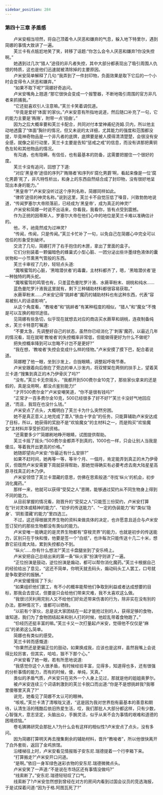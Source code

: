 ```yaml
---
sidebar_position: 284
---
```

### 第四十三章 矛盾感  


　　卢米安相当坦然，将自己顶着令人厌恶和嫌弃的气息，躲入地下特里尔，遇到简娜的事情大致讲了一遍。  
　　芙兰卡有点尴尬地笑了笑，转移了话题:“你怎么会令人厌恶和嫌弃?你没失控啊。”  
　　她遇到过几次“猎人”途径的非凡者失控，其中大部分都表现出了吸引周围人仇恨的特质，这也是他们迅速就被清除掉的主要原因。  
　　卢米安简单解释了几句:“我弄到了一件封印物，负面效果是取下它后的一个小时会变得令人厌恶和嫌弃。”  
　　“如果不取下呢?”简娜好奇追问。  
　　卢米安嘴角上翘道:“那它很快会变成一个报警器，不断地吸引周围的官方非凡者来抓捕我。”  
　　“它还挺喜欢引人注意嘛。”芙兰卡笑着调侃道。  
　　“毕竟是爱好'体面’的家伙。”卢米安意有所指地说道，然后随口补充了一句，它的能力主要是'贿赂’，附带一点'扭曲’。”  
　　因为之后大概率要和芙兰卡配合，共同对付本堂神甫纪尧姆.贝内，所以他主动地透露了“体面”胸针的情况，但又未说的太详细，尤其能力的强度和范围都没提，毕竟神奇物品是一个非凡者的底牌，底牌要是被人摸得清清楚楚，会很没有安全感，就像之前行动里，芙兰卡主要是告知“惩戒之戒”的信息，而没有讲那把黄铜色左轮和其他物品的情况。  
　　有沟通，也有隐瞒，有信任，也有最基本的防备，这需要把握住一个很好的度。  
　　芙兰卡没有追问，回想了下道:  
　　“对应'黑皇帝’途径的序列7'贿赂者’和序列6'腐化男爵’啊，看起来像是一位'腐化男爵’死了，非凡特性析出，和身上的东西自然结合成了封印物，没有很好地呈现出本身的能力。”  
　　“黑皇帝’?”卢米安没听过这个序列名称，简娜同样如此。  
　　“律师’途径的神灵名称。”说到这里，芙兰卡不自觉压低了嗓音，兴致勃勃地说道，“传闻罗塞尔大帝陨落前，已经成为'黑皇帝’，成为真正的神灵!”  
　　卢米安和简娜一时说不出话来，你看我，我看你，皆有点受到震撼。  
　　作为正统的因蒂斯人，罗塞尔大帝在他们心中的地位是芙兰卡难以准确估计的。  
　　他，不，祂竟然成为过神灵?  
　　“传闻，传闻，只是传闻。”芙兰卡忙补了一句，以免自己在简娜心中完全可以信任的形象受到破坏。  
　　交流了几句，简娜打开了右手抱住的木匣，拿出了里面的盒子。  
　　它们分别装着一颗偏暗色的蜂巢式小型心脏、一团分泌出些许墨绿色液体的囊状物和一小节熏黑气管般的东西。  
　　芙兰卡审视了几秒，轻轻点头道:  
　　“魔喉蜜驾的心脏，'黑暗潜伏者’的毒囊，主材料都齐了，嗯，'黑暗潜伏者’是一种独特的两头蛇。  
　　“魔喉蜜驾的鸣管也有，只差蓝色曼陀罗汁液、水蕨草粉末、胡桃和纯水……  
　　蓝色曼陀罗汁液我这里就有，剩下三种辅助材料都很容易获取。”  
　　水蕨草粉末……卢米安记得“挑衅者”魔药的辅助材料也有这种东西，代表“容易被别人的话语影响”。  
　　从这个角度看，“教唆者”和“挑衅者”有某种程度的相似，“猎人”和“魔女”不愧是可以互换的相邻途径。  
　　见简娜有些急切，似乎现在就想去对应的商店买水蕨草和胡桃，连夜制备纯水，芙兰卡特意叮嘱道:  
　　“不要太急，先调整好自己的状态，虽然你已经消化了'刺客’魔药，以最近几年的情况看，现在就喝'教唆者’的失控概率非常低，但能做得更好为什么不做呢?  
　　把失控概率降到可以忽略不计岂不是更好?”  
　　“我在想，'教唆者’失控会变成什么样的怪物。”卢米安摸了摸下巴，配合着说道。  
　　简娜瞪了他一眼，坐到沙发上，合拢眼睛，调整起呼吸节奏。  
　　卢米安跟着向后倒在了旁边的单人沙发内，将双臂架在两侧的扶手上，望着芙兰卡道:“搜集到真正的木乃伊骨灰了吗?”  
　　“没有。”芙兰卡无奈摇头，“我都开到500费尔金10克了，那些家伙拿来的还是假的，真是没用啊，都没点鉴别能力!”  
　　“才开500费尔金?”卢米安嘲笑道，“你不是很有钱吗?”  
　　“正常才一百多费尔金10克，500已经很多了好不好?”芙兰卡没好气地回应道，“而且，我现在也没什么钱。”  
　　卢米安点了点头，大概明白了芙兰卡为什么突然穷困。  
　　她不是真正意义上地完成了潜入“铁血十字会”的任务，只能算辅助卢米安达成了目标，所以，她获得的奖励不是“欢愉魔女”的主材料之一，而是购买“欢愉魔女”主材料并享受折扣的资格。  
　　“还需要多少?”简娜刷地睁开眼睛，试图提供帮助。  
　　芙兰卡摇了摇头:“500费尔金都弄不到真的，1000也一样，只会让别人当我是傻瓜，等着我开出更高的价格。”  
　　她随即望向卢米安:“你最近有什么安排?”  
　　如果不赶时间，她再等一等，等半个月、一個月，肯定能弄到真正的木乃伊骨灰，但既然卢米安需要下周就获得帮助，那她觉得确实有必要考虑去南大陆星星高原寻找真正的木乃伊。  
　　卢米安领悟了芙兰卡潜藏的意思，仿佛在思索般道:“寻找'纵火’的机会，初步消化魔药。”  
　　那样一来，他就可以获得“受契之人”恩赐，能够通过契约从不同生物身上得到不同的能力。  
　　从目前掌握的情况看，刚晋升的“受契之人”只能签三份契约，卢米安打算在“针对灵体或精神的能力”、“初步的传送能力”、“一定的伪装能力”和“类似'隐身’、'阴影潜藏’的能力”里四选三。  
　　不过，这还得根据灵界生物的资料来做具体的决定，也许愿意且适合与卢米安签订契约的那些生物都没有类似的能力。  
　　卢米安唯一能确定的是灵界生物都有“穿梭灵界”的能力，也就是初步的传送能力，区别只在于快和慢，他要是签一个“白纸”，也许每次只能传送十几二十米，想靠它前往南大陆，累到失控都办不到。  
　　“纵火’……你有什么想法?”芙兰卡盘腿坐到了安乐椅上。  
　　卢米安把自己总结出来的第一条“纵火家”扮演守则讲了一遍。  
　　“正位扮演是鼓动，逆位扮演是煽动，都可以帮你消化魔药。”芙兰卡根据自己的经验给出了意见，“这还不简单，你明天就去码头，煽动码头工人罢工，口号就是争取更好的报酬。”  
　　卢米安缓慢摇了下头:  
　　“如果组织他们罢工，有不小的概率能帮他们争取到利益或者达成想要的目标，那我会去尝试，但要是只会给他们带来灾难，我不太喜欢这么做。  
　　“我很讨厌利用完别人又不给他们好处还带来伤害的行为，除非实在没有别的办法，那种情况下，谁都可以牺牲。  
　　“以前有个家伙，总是说大家团结在一起才能抢过别的人，获得足够的食物，谁知道，我们为了食物团结起来和别人打的时候，他趁乱带着食物跑了。”  
　　“伱经历还挺丰富的嘛。”芙兰卡又一次打量起卢米安，觉得他不仅仅是“麻瓜”的弟弟这么简单。  
　　简娜也有类似的感受。  
　　芙兰卡转而感慨道:  
　　“你果然还是更偏正位的鼓动，如果换成我，应该也是这样，虽然我嘴上会说得比较厉害，但其实，哈哈，狠不下那个心。”  
　　卢米安看了她一眼，若有所思地说道:  
　　“我感觉你这个人很矛盾，有时候经验丰富，见得多，知道得也多，还有很强的分析事情的能力，而有的时候，傻，单纯，天真。”  
　　类似的矛盾气质，卢米安只在另外一个人身上见过，那就是他的姐姐奥萝尔。  
　　被卢米安连续三个词语刺激到的芙兰卡脱口而出道:“你是不是想挑衅我?我哪里傻哪里天真了?“  
　　说完，她看见了简娜不太认可的眼神。  
　　“咳咳。”芙兰卡清了清喉咙又道，“这是因为我对世界抱有最基本的善意和期待，认清生活的残酷后依旧热爱生活，哎，我们那批人大部分都这样，只有少数，心智强大，意志坚定，头脑出众，手腕灵活，似乎从来不会为事情的艰难和道德的困境烦恼。”  
　　卷毛狒狒研究会那批人?为什么会有这样的相似性?卢米安点了点头，没有多问。  
　　因为简娜打算明天再去搜集剩余的辅助材料，晋升“教唆者”，所以他很快离开了白外套街，返回了金鸡旅馆。  
　　沿楼梯往上时，卢米安看见情报贩子安东尼.瑞德提着一个行李箱下来。  
　　“打算搬走?”卢米安开口问道。  
　　“是啊。”依旧一身军绿色迷彩衣物的安东尼.瑞德微微点头。  
　　卢米安笑了一声道:“不是说在市场区还有事情没做吗?”  
　　“线索断了。”安东尼.瑞德轻轻叹了口气。  
　　线索断了?卢米安忽然想到曾经在对方的房间内看到过国会议员的竞选海报，于是试探着问道:“因为于格.阿图瓦死了?”  
